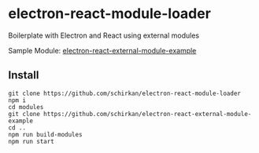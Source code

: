 # electron-react-module-loader
Boilerplate with Electron and React using external modules

Sample Module: [electron-react-external-module-example](https://github.com/schirkan/electron-react-external-module-example)

## Install
```
git clone https://github.com/schirkan/electron-react-module-loader
npm i
cd modules
git clone https://github.com/schirkan/electron-react-external-module-example
cd ..
npm run build-modules
npm run start
```
